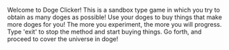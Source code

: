 Welcome to Doge Clicker! 
This is a sandbox type game in which you try to obtain as many doges as possible! Use your doges to buy things that make more doges for you! 
The more you experiment, the more you will progress. Type 'exit' to stop the method and start buying things.
Go forth, and proceed to cover the universe in doge! 
